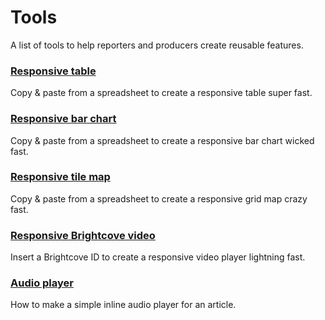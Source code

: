 # Tools
A list of tools to help reporters and producers create reusable features.

### [Responsive table](http://russellgoldenberg.github.io/responsive-table-generator/)
Copy & paste from a spreadsheet to create a responsive table super fast.

### [Responsive bar chart](http://russellgoldenberg.github.io/responsive-barchart-generator/)
Copy & paste from a spreadsheet to create a responsive bar chart wicked fast.

### [Responsive tile map](http://russellgoldenberg.github.io/responsive-grid-map-generator/)
Copy & paste from a spreadsheet to create a responsive grid map crazy fast.

### [Responsive Brightcove video](http://russellgoldenberg.github.io/responsive-brightcove-video-generator/)
Insert a Brightcove ID to create a responsive video player lightning fast.

### [Audio player](http://russellgoldenberg.github.io/responsive-audio-player-generator/)
How to make a simple inline audio player for an article.
